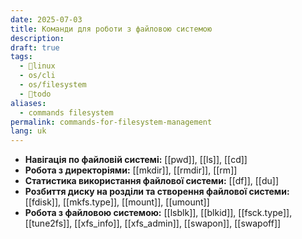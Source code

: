 ```yaml
---
date: 2025-07-03
title: Команди для роботи з файловою системою
description: 
draft: true
tags:
  - 🐧linux
  - os/cli
  - os/filesystem
  - 🌱todo
aliases:
  - commands filesystem
permalink: commands-for-filesystem-management
lang: uk
---
```


- **Навігація по файловій системі:** [[pwd]], [[ls]], [[cd]]
- **Робота з директоріями:** [[mkdir]], [[rmdir]], [[rm]]
- **Статистика використання файлової системи:** [[df]], [[du]]
- **Розбиття диску на розділи та створення файлової системи:** [[fdisk]], [[mkfs.type]], [[mount]], [[umount]]
- **Робота з файловою системою:** [[lsblk]], [[blkid]], [[fsck.type]], [[tune2fs]], [[xfs_info]], [[xfs_admin]], [[swapon]], [[swapoff]]
